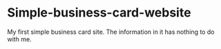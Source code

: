 # Simple-business-card-website
My first simple business card site. The information in it has nothing to do with me.
